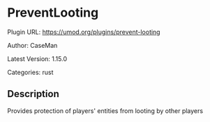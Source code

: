 # PreventLooting

Plugin URL: https://umod.org/plugins/prevent-looting

Author: CaseMan

Latest Version: 1.15.0

Categories: rust

## Description

Provides protection of players' entities from looting by other players
